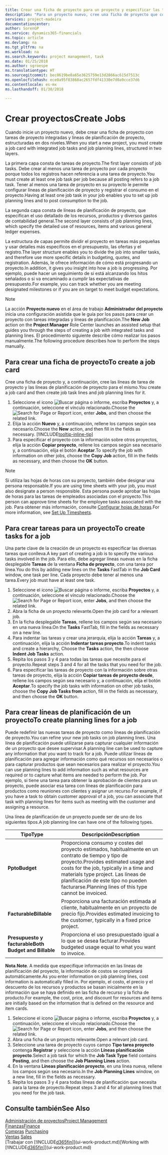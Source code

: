 ```yaml
---
title: Crear una ficha de proyecto para un proyecto y especificar las tareas | Documentos de Microsoft
description: "Para un proyecto nuevo, cree una ficha de proyecto que contenga tareas y líneas de planificación, como ayuda para administrar el progreso y los presupuestos."
services: project-madeira
documentationcenter: 
author: SorenGP
ms.service: dynamics365-financials
ms.topic: article
ms.devlang: na
ms.tgt_pltfrm: na
ms.workload: na
ms.search.keywords: project management, task
ms.date: 01/25/2018
ms.author: sgroespe
ms.translationtype: HT
ms.sourcegitcommit: bec0619be0a65e3625759e13d2866ac615d7513c
ms.openlocfilehash: ece0a95f83868ac2657fdf41330e7d0a9cce37d6
ms.contentlocale: es-mx
ms.lasthandoff: 01/30/2018

---
```

# <a name="create-jobs"></a><span data-ttu-id="861a5-103">Crear proyectos</span><span class="sxs-lookup"><span data-stu-id="861a5-103">Create Jobs</span></span>
<span data-ttu-id="861a5-104">Cuando inicie un proyecto nuevo, debe crear una ficha de proyecto con tareas de proyecto integradas y líneas de planificación de proyecto, estructuradas en dos niveles.</span><span class="sxs-lookup"><span data-stu-id="861a5-104">When you start a new project, you must create a job card with integrated job tasks and job planning lines, structured in two layers.</span></span>  

<span data-ttu-id="861a5-105">La primera capa consta de tareas de proyecto.</span><span class="sxs-lookup"><span data-stu-id="861a5-105">The first layer consists of job tasks.</span></span> <span data-ttu-id="861a5-106">Debe crear al menos una tarea de proyecto por cada proyecto porque todos los registros hacen referencia a una tarea de proyecto.</span><span class="sxs-lookup"><span data-stu-id="861a5-106">You must create at least one job task per job because all posting refers to a job task.</span></span> <span data-ttu-id="861a5-107">Tener al menos una tarea de proyecto en su proyecto le permite configurar líneas de planificación de proyecto y registrar el consumo en el proyecto.</span><span class="sxs-lookup"><span data-stu-id="861a5-107">Having at least one job task in your job enables you to set up job planning lines and to post consumption to the job.</span></span>

<span data-ttu-id="861a5-108">La segunda capa consta de líneas de planificación de proyecto, que especifican el uso detallado de los recursos, productos y diversos gastos de contabilidad general.</span><span class="sxs-lookup"><span data-stu-id="861a5-108">The second layer consists of job planning lines, which specify the detailed use of resources, items and various general ledger expenses.</span></span>

<span data-ttu-id="861a5-109">La estructura de capas permite dividir el proyecto en tareas más pequeñas y usar detalles más específicos en el presupuesto, las ofertas y el registro.</span><span class="sxs-lookup"><span data-stu-id="861a5-109">The layer structure enables you to divide the job into smaller tasks, and therefore use more specific details in budgeting, quotes, and registration.</span></span> <span data-ttu-id="861a5-110">Además, le ofrece información de cómo está progresando un proyecto.</span><span class="sxs-lookup"><span data-stu-id="861a5-110">In addition, it gives you insight into how a job is progressing.</span></span> <span data-ttu-id="861a5-111">Por ejemplo, puede hacer un seguimiento de si está alcanzando los hitos señalados o si va encaminado a cumplir las expectativas de presupuesto.</span><span class="sxs-lookup"><span data-stu-id="861a5-111">For example, you can track whether you are meeting designated milestones or if you are on target to meet budget expectations.</span></span>

> [!NOTE]  
>   <span data-ttu-id="861a5-112">La acción **Proyecto nuevo** en el área de trabajo **Administrador del proyecto** inicia una configuración asistida que le guía por los pasos para crear un proyecto con tareas integradas y líneas de planificación.</span><span class="sxs-lookup"><span data-stu-id="861a5-112">The **New Job** action on the **Project Manager** Role Center launches an assisted setup that guides you through the steps of creating a job with integrated tasks and planning lines.</span></span> <span data-ttu-id="861a5-113">El procedimiento siguiente describe cómo realizar los pasos manualmente.</span><span class="sxs-lookup"><span data-stu-id="861a5-113">The following procedure describes how to perform the steps manually.</span></span>

## <a name="to-create-a-job-card"></a><span data-ttu-id="861a5-114">Para crear una ficha de proyecto</span><span class="sxs-lookup"><span data-stu-id="861a5-114">To create a job card</span></span>
<span data-ttu-id="861a5-115">Cree una ficha de proyecto y, a continuación, cree las líneas de tarea de proyecto y las líneas de planificación de proyecto para el mismo.</span><span class="sxs-lookup"><span data-stu-id="861a5-115">You create a job card and then create job task lines and job planning lines for it.</span></span>

1. <span data-ttu-id="861a5-116">Seleccione el icono ![Buscar página o informe](media/ui-search/search_small.png "icono Buscar página o informe"), escriba **Proyectos** y, a continuación, seleccione el vínculo relacionado.</span><span class="sxs-lookup"><span data-stu-id="861a5-116">Choose the ![Search for Page or Report](media/ui-search/search_small.png "Search for Page or Report icon") icon, enter **Jobs**, and then choose the related link.</span></span>  
2. <span data-ttu-id="861a5-117">Elija la acción **Nuevo** y, a continuación, rellene los campos según sea necesario.</span><span class="sxs-lookup"><span data-stu-id="861a5-117">Choose the **New** action, and then fill in the fields as necessary.</span></span> [!INCLUDE[tooltip-inline-tip](includes/tooltip-inline-tip_md.md)]
3. <span data-ttu-id="861a5-118">Para especificar el proyecto con la información sobre otros proyectos, elija la acción **Copiar proyecto**, rellene los campos según sea necesario y, a continuación, elija el botón **Aceptar**.</span><span class="sxs-lookup"><span data-stu-id="861a5-118">To specify the job with information on other jobs, choose the **Copy Job** action, fill in the fields as necessary, and then choose the **OK** button.</span></span>

> [!NOTE]  
>   <span data-ttu-id="861a5-119">Si utiliza las hojas de horas con su proyecto, también debe designar una persona responsable.</span><span class="sxs-lookup"><span data-stu-id="861a5-119">If you are using time sheets with your job, you must also designate a person responsible.</span></span> <span data-ttu-id="861a5-120">Esta persona puede aprobar las hojas de horas para las tareas de empleados asociadas con el proyecto.</span><span class="sxs-lookup"><span data-stu-id="861a5-120">This person can approve time sheets for the employee tasks associated with the job.</span></span> <span data-ttu-id="861a5-121">Para obtener más información, consulte [Configurar hojas de horas](projects-how-setup-time-sheets.md).</span><span class="sxs-lookup"><span data-stu-id="861a5-121">For more information, see [Set Up Timesheets](projects-how-setup-time-sheets.md).</span></span>

## <a name="to-create-tasks-for-a-job"></a><span data-ttu-id="861a5-122">Para crear tareas para un proyecto</span><span class="sxs-lookup"><span data-stu-id="861a5-122">To create tasks for a job</span></span>
<span data-ttu-id="861a5-123">Una parte clave de la creación de un proyecto es especificar las diversas tareas que conlleva.</span><span class="sxs-lookup"><span data-stu-id="861a5-123">A key part of creating a job is to specify the various tasks involved in the job.</span></span> <span data-ttu-id="861a5-124">Para ello, debe agregar líneas nuevas en la ficha desplegable **Tareas** de la ventana **Ficha de proyecto**, con una tarea por línea.</span><span class="sxs-lookup"><span data-stu-id="861a5-124">You do this by adding new lines on the **Tasks** FastTab in the **Job Card** window, one task per line.</span></span> <span data-ttu-id="861a5-125">Cada proyecto debe tener al menos una tarea.</span><span class="sxs-lookup"><span data-stu-id="861a5-125">Every job must have at least one task.</span></span>

1. <span data-ttu-id="861a5-126">Seleccione el icono ![Buscar página o informe](media/ui-search/search_small.png "icono Buscar página o informe"), escriba **Proyectos** y, a continuación, seleccione el vínculo relacionado.</span><span class="sxs-lookup"><span data-stu-id="861a5-126">Choose the ![Search for Page or Report](media/ui-search/search_small.png "Search for Page or Report icon") icon, enter **Jobs**, and then choose the related link.</span></span>
2. <span data-ttu-id="861a5-127">Abra la ficha de un proyecto relevante.</span><span class="sxs-lookup"><span data-stu-id="861a5-127">Open the job card for a relevant job.</span></span>
3. <span data-ttu-id="861a5-128">En la ficha desplegable **Tareas**, rellene los campos según sea necesario en una nueva línea.</span><span class="sxs-lookup"><span data-stu-id="861a5-128">On the **Tasks** FastTab, fill in the fields as necessary on a new line.</span></span>
4. <span data-ttu-id="861a5-129">Para indentar las tareas y crear una jerarquía, elija la acción **Tareas** y, a continuación, elija la acción **Indentar tareas proyecto**.</span><span class="sxs-lookup"><span data-stu-id="861a5-129">To indent tasks and create a hierarchy, Choose the **Tasks** action, the then choose **Indent Job Tasks** action.</span></span>
5. <span data-ttu-id="861a5-130">Repita los pasos 3 y 4 para todas las tareas que necesite para el proyecto.</span><span class="sxs-lookup"><span data-stu-id="861a5-130">Repeat steps 3 and 4 for all the tasks that you need for the job.</span></span>
6. <span data-ttu-id="861a5-131">Para especificar las tareas de proyecto con la información sobre otras tareas de proyecto, elija la acción **Copiar tareas de proyecto desde**, rellene los campos según sea necesario y, a continuación, elija el botón **Aceptar**.</span><span class="sxs-lookup"><span data-stu-id="861a5-131">To specify the job tasks with information on other job tasks, choose the **Copy Job Tasks from** action, fill in the fields as necessary, and then choose the **OK** button.</span></span>

## <a name="to-create-planning-lines-for-a-job"></a><span data-ttu-id="861a5-132">Para crear líneas de planificación de un proyecto</span><span class="sxs-lookup"><span data-stu-id="861a5-132">To create planning lines for a job</span></span>
<span data-ttu-id="861a5-133">Puede redefinir las nuevas tareas de proyecto como líneas de planificación de proyecto.</span><span class="sxs-lookup"><span data-stu-id="861a5-133">You can refine your new job tasks on job planning lines.</span></span> <span data-ttu-id="861a5-134">Una línea de planificación puede utilizarse para capturar cualquier información de un proyecto que desee supervisar.</span><span class="sxs-lookup"><span data-stu-id="861a5-134">A planning line can be used to capture any information that you want to track for a job.</span></span> <span data-ttu-id="861a5-135">Puede utilizar líneas de planificación para agregar información como qué recursos son necesarios o para capturar productos que sean necesarios para realizar el proyecto.</span><span class="sxs-lookup"><span data-stu-id="861a5-135">You can use planning lines to add information such as what resources are required or to capture what items are needed to perform the job.</span></span> <span data-ttu-id="861a5-136">Por ejemplo, si tiene una tarea para obtener la aprobación de clientes para un proyecto, puede asociar esa tarea con líneas de planificación para productos como reuniones con clientes y asignar un recurso.</span><span class="sxs-lookup"><span data-stu-id="861a5-136">For example, if you have a task to obtain customer approval of a job, you can associate that task with planning lines for items such as meeting with the customer and assigning a resource.</span></span>  

<span data-ttu-id="861a5-137">Una línea de planificación de un proyecto puede ser de uno de los siguientes tipos.</span><span class="sxs-lookup"><span data-stu-id="861a5-137">A job planning line can have one of the following types.</span></span>  

| <span data-ttu-id="861a5-138">Tipo</span><span class="sxs-lookup"><span data-stu-id="861a5-138">Type</span></span> | <span data-ttu-id="861a5-139">Descripción</span><span class="sxs-lookup"><span data-stu-id="861a5-139">Description</span></span> |
| --- | --- |
| <span data-ttu-id="861a5-140">**Ppto**</span><span class="sxs-lookup"><span data-stu-id="861a5-140">**Budget**</span></span> |<span data-ttu-id="861a5-141">Proporciona consumo y costes del proyecto estimados, habitualmente en un contrato de tiempo y tipo de proyecto.</span><span class="sxs-lookup"><span data-stu-id="861a5-141">Provides estimated usage and costs for the job, typically in a time and materials type project.</span></span> <span data-ttu-id="861a5-142">Las líneas de planificación de este tipo no pueden facturarse.</span><span class="sxs-lookup"><span data-stu-id="861a5-142">Planning lines of this type cannot be invoiced.</span></span> |
| <span data-ttu-id="861a5-143">**Facturable**</span><span class="sxs-lookup"><span data-stu-id="861a5-143">**Billable**</span></span> |<span data-ttu-id="861a5-144">Proporciona una facturación estimada al cliente, habitualmente en un proyecto de precio fijo.</span><span class="sxs-lookup"><span data-stu-id="861a5-144">Provides estimated invoicing to the customer, typically in a fixed price project.</span></span> |
| <span data-ttu-id="861a5-145">**Presupuesto y facturable**</span><span class="sxs-lookup"><span data-stu-id="861a5-145">**Both Budget and Billable**</span></span> |<span data-ttu-id="861a5-146">Proporciona el uso presupuestado igual a lo que se desea facturar.</span><span class="sxs-lookup"><span data-stu-id="861a5-146">Provides budgeted usage equal to what you want to invoice.</span></span> |

<span data-ttu-id="861a5-147">**Nota**.</span><span class="sxs-lookup"><span data-stu-id="861a5-147">**Note**.</span></span> <span data-ttu-id="861a5-148">A medida que especifique información en las líneas de planificación del proyecto, la información de costos se completará automáticamente.</span><span class="sxs-lookup"><span data-stu-id="861a5-148">As you enter information on job planning lines, cost information is automatically filled in.</span></span> <span data-ttu-id="861a5-149">Por ejemplo, el costo, el precio y el descuento de los recursos y productos se basan inicialmente en la información que se haya definido en las ficha de recurso y la ficha de producto.</span><span class="sxs-lookup"><span data-stu-id="861a5-149">For example, the cost, price, and discount for resources and items are initially based on the information that is defined on the resource and item cards.</span></span>

1. <span data-ttu-id="861a5-150">Seleccione el icono ![Buscar página o informe](media/ui-search/search_small.png "icono Buscar página o informe"), escriba **Proyectos** y, a continuación, seleccione el vínculo relacionado.</span><span class="sxs-lookup"><span data-stu-id="861a5-150">Choose the ![Search for Page or Report](media/ui-search/search_small.png "Search for Page or Report icon") icon, enter **Jobs**, and then choose the related link.</span></span>
2. <span data-ttu-id="861a5-151">Abra una ficha de un proyecto relevante.</span><span class="sxs-lookup"><span data-stu-id="861a5-151">Open a relevant job card.</span></span>
3. <span data-ttu-id="861a5-152">Seleccione una tarea de proyecto cuyos campo **Tipo tarea proyecto** contenga **Registrar** y seleccione la acción **Líneas planificación proyecto**.</span><span class="sxs-lookup"><span data-stu-id="861a5-152">Select a job task for which the **Job Task Type** field contains **Posting**, and then choose the **Job Planning Lines** action.</span></span>  
4. <span data-ttu-id="861a5-153">En la ventana **Líneas planificación proyecto**, en una línea nueva, rellene los campos según sea necesario.</span><span class="sxs-lookup"><span data-stu-id="861a5-153">In the **Job Planning Lines** window, on a new line, fill in the fields as necessary.</span></span>
5. <span data-ttu-id="861a5-154">Repita los pasos 3 y 4 para todas líneas de planificación que necesita para la tarea de proyecto.</span><span class="sxs-lookup"><span data-stu-id="861a5-154">Repeat steps 3 and 4 for all planning lines that you need for the job task.</span></span>

## <a name="see-also"></a><span data-ttu-id="861a5-155">Consulte también</span><span class="sxs-lookup"><span data-stu-id="861a5-155">See Also</span></span>
[<span data-ttu-id="861a5-156">Administración de proyectos</span><span class="sxs-lookup"><span data-stu-id="861a5-156">Project Management</span></span>](projects-manage-projects.md)  
[<span data-ttu-id="861a5-157">Finanzas</span><span class="sxs-lookup"><span data-stu-id="861a5-157">Finance</span></span>](finance.md)  
<span data-ttu-id="861a5-158">[Compras](purchasing-manage-purchasing.md)       </span><span class="sxs-lookup"><span data-stu-id="861a5-158">[Purchasing](purchasing-manage-purchasing.md)       </span></span>  
<span data-ttu-id="861a5-159">[Ventas](sales-manage-sales.md)    </span><span class="sxs-lookup"><span data-stu-id="861a5-159">[Sales](sales-manage-sales.md)    </span></span>  
<span data-ttu-id="861a5-160">[Trabajar con [!INCLUDE[d365fin](includes/d365fin_md.md)]](ui-work-product.md)</span><span class="sxs-lookup"><span data-stu-id="861a5-160">[Working with [!INCLUDE[d365fin](includes/d365fin_md.md)]](ui-work-product.md)</span></span>  


